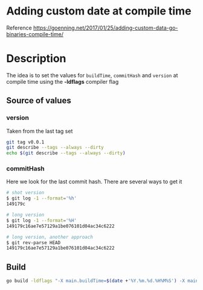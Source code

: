 # Adding custom date at compile time

Reference
https://goenning.net/2017/01/25/adding-custom-data-go-binaries-compile-time/

# Description
The idea is to set the values for `buildTime`, `commitHash` and `version` at compile time using the **-ldflags** compiler flag

## Source of values
### version
Taken from the last tag set
```bash
git tag v0.0.1
git describe --tags --always --dirty
echo $(git describe --tags --always --dirty)
```

### commitHash
Here we look for the last commit hash. There are several ways to get it
```bash
# shot version
$ git log -1 --format='%h'
149179c

# long version
$ git log -1 --format='%H'
149179c16ae7e57129a1be076101d04ac34c6222

# long version, another approach
$ git rev-parse HEAD
149179c16ae7e57129a1be076101d04ac34c6222
```

## Build
```bash
go build -ldflags "-X main.buildTime=$(date +'%Y.%m.%d.%H%M%S') -X main.commitHash=$(git rev-parse HEAD) -X main.version=$(git describe --tags --always --dirty)"
```